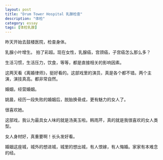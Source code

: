 ```yaml
---
layout: post
title: "Drum Tower Hospital 乳腺检查"
description: "体检"
category: essay
tags: [体检乳腺]
---
```


昨天开始去鼓楼医院，检查身体。

乳腺小叶增生。 拍了彩超。现在女性，乳腺癌，宫颈癌，子宫癌怎么那么多？

生活习惯，生活压力，饮食，等等，都是直接相关的影响因素。

这两天看《离婚律师》，挺好看的。这部戏里的演员，真是各个都不错。两个主演，演技真高。都非常自然。

婚姻，经营婚姻。

姚晨，经历一段失败的婚姻后，脱胎换骨成，更有魅力的女人了。

很喜欢她。

这部戏，我认为最具女人味的就是汤美玉啦。韩雨芹，真的就是我很喜欢的女人类型。

女人身材好，真重要啊！长头发好看。

婚姻这座城，城外的想进城，城里的想出城，有人恨嫁，有人悔婚。家家有本难念的经。